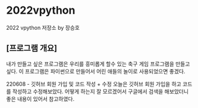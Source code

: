 # 2022vpython
2022 vpython 저장소 by 장승호
## [프로그램 개요]
내가 만들고 싶은 프로그램은 우리를 흥미롭게 할수 있는 축구 게임 프로그램을 만들고 싶다. 이 프로그램은 파이썬으로 만들어서 어린 애들의 놀이로 사용되었으면 좋겠다.


220608 - 깃허브 회원 가입 및 코드 작성 + 수정
오늘은 깃허브 회원 가입을 하고 코드를 작성하고 수정해보았다.
어떻게 하는지 잘 모르겠어서 구글에서 검색을 해보았더니 좋은 내용이 있어서 참고하였다.
